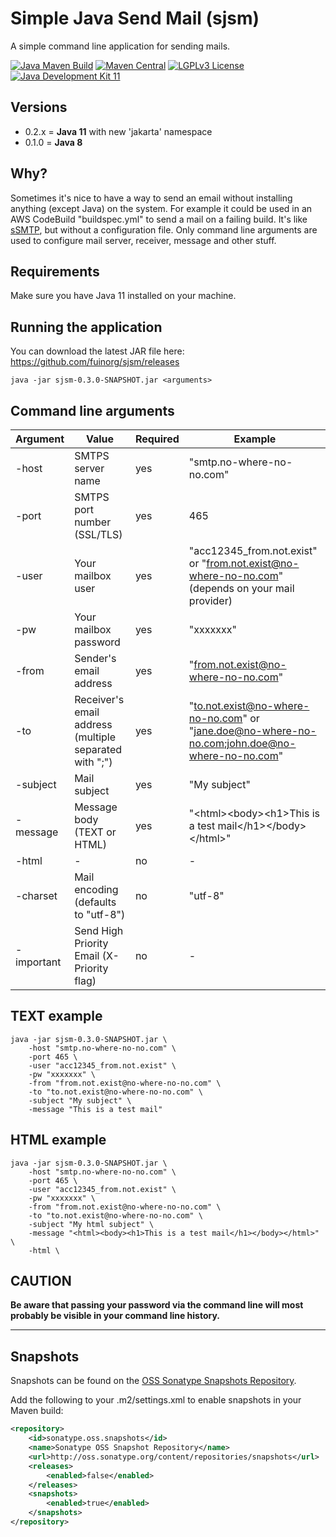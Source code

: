 # Simple Java Send Mail (sjsm)
A simple command line application for sending mails.

[![Java Maven Build](https://github.com/fuinorg/sjsm/actions/workflows/maven.yml/badge.svg)](https://github.com/fuinorg/sjsm/actions/workflows/maven.yml)
[![Maven Central](https://maven-badges.herokuapp.com/maven-central/org.fuin/sjsm/badge.svg)](https://maven-badges.herokuapp.com/maven-central/org.fuin/sjsm/)
[![LGPLv3 License](http://img.shields.io/badge/license-LGPLv3-blue.svg)](https://www.gnu.org/licenses/lgpl.html)
[![Java Development Kit 11](https://img.shields.io/badge/JDK-11-green.svg)](https://openjdk.java.net/projects/jdk/11/)

## Versions
- 0.2.x = **Java 11** with new 'jakarta' namespace
- 0.1.0 = **Java 8**

## Why?
Sometimes it's nice to have a way to send an email without installing anything (except Java) on the system.
For example it could be used in an AWS CodeBuild "buildspec.yml" to send a mail on a failing build.
It's like [sSMTP](https://help.ubuntu.com/community/EmailAlerts), but without a configuration file.
Only command line arguments are used to configure mail server, receiver, message and other stuff. 

## Requirements
Make sure you have Java 11 installed on your machine.

## Running the application
You can download the latest JAR file here: https://github.com/fuinorg/sjsm/releases

	java -jar sjsm-0.3.0-SNAPSHOT.jar <arguments>

## Command line arguments

| Argument | Value                                                  | Required | Example                                                                                          |
| -------- |--------------------------------------------------------| -------- |--------------------------------------------------------------------------------------------------|
| -host | SMTPS server name                                      | yes | "smtp.no-where-no-no.com"                                                                        |
| -port | SMTPS port number (SSL/TLS)                            | yes | 465                                                                                              |
| -user | Your mailbox user                                      | yes | "acc12345_from.not.exist" or "from.not.exist@no-where-no-no.com" (depends on your mail provider) |
| -pw | Your mailbox password                                  | yes | "xxxxxxx"                                                                                        |
| -from | Sender's email address                                 | yes | "from.not.exist@no-where-no-no.com"                                                              |
| -to | Receiver's email address (multiple separated with ";") | yes | "to.not.exist@no-where-no-no.com" or "jane.doe@no-where-no-no.com;john.doe@no-where-no-no.com"             |
| -subject | Mail subject                                           | yes | "My subject"                                                                                     |
| -message | Message body (TEXT or HTML)                            | yes | "&lt;html&gt;&lt;body&gt;&lt;h1&gt;This is a test mail&lt;/h1&gt;&lt;/body&gt;&lt;/html&gt;"     |
| -html | -                                                      | no | -                                                                                                |
| -charset | Mail encoding (defaults to "utf-8")                    | no | "utf-8"                                                                                          |
| -important | Send High Priority Email (X-Priority flag)             | no | -                                                                                                |

## TEXT example

	java -jar sjsm-0.3.0-SNAPSHOT.jar \
		-host "smtp.no-where-no-no.com" \
		-port 465 \
		-user "acc12345_from.not.exist" \
		-pw "xxxxxxx" \
		-from "from.not.exist@no-where-no-no.com" \
		-to "to.not.exist@no-where-no-no.com" \
		-subject "My subject" \
		-message "This is a test mail"

## HTML example

	java -jar sjsm-0.3.0-SNAPSHOT.jar \
		-host "smtp.no-where-no-no.com" \
		-port 465 \
		-user "acc12345_from.not.exist" \
		-pw "xxxxxxx" \
		-from "from.not.exist@no-where-no-no.com" \
		-to "to.not.exist@no-where-no-no.com" \
		-subject "My html subject" \
		-message "<html><body><h1>This is a test mail</h1></body></html>" \
		-html \

## CAUTION
<b>Be aware that passing your password via the command line will most probably be visible in your command line history.</b>

* * *

## Snapshots

Snapshots can be found on the [OSS Sonatype Snapshots Repository](http://oss.sonatype.org/content/repositories/snapshots/org/fuin "Snapshot Repository"). 

Add the following to your .m2/settings.xml to enable snapshots in your Maven build:

```xml
<repository>
    <id>sonatype.oss.snapshots</id>
    <name>Sonatype OSS Snapshot Repository</name>
    <url>http://oss.sonatype.org/content/repositories/snapshots</url>
    <releases>
        <enabled>false</enabled>
    </releases>
    <snapshots>
        <enabled>true</enabled>
    </snapshots>
</repository>
```
